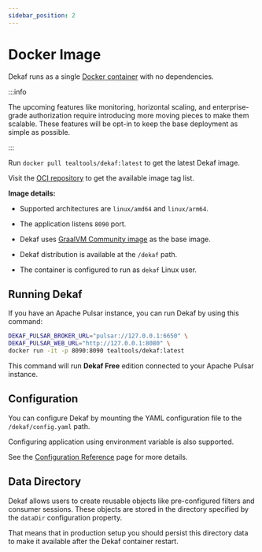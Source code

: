 ```yaml
---
sidebar_position: 2
---
```


# Docker Image

Dekaf runs as a single [Docker container](https://docs.docker.com/guides/walkthroughs/what-is-a-container/) with no dependencies. 

:::info

The upcoming features like monitoring, horizontal scaling, and enterprise-grade authorization require introducing more moving pieces to make them scalable. These features will be opt-in to keep the base deployment as simple as possible.

:::

Run `docker pull tealtools/dekaf:latest` to get the latest Dekaf image.

Visit the [OCI repository](https://hub.docker.com/repository/docker/tealtools/pulsocat-demoapp) to get the available image tag list.

**Image details:**

- Supported architectures are `linux/amd64` and `linux/arm64`.

- The application listens `8090` port.

- Dekaf uses [GraalVM Community image](https://www.graalvm.org/latest/docs/getting-started/container-images/) as the base image.

- Dekaf distribution is available at the `/dekaf` path.

- The container is configured to run as `dekaf` Linux user. 

## Running Dekaf

If you have an Apache Pulsar instance, you can run Dekaf by using this command:

```bash
DEKAF_PULSAR_BROKER_URL="pulsar://127.0.0.1:6650" \
DEKAF_PULSAR_WEB_URL="http://127.0.0.1:8080" \
docker run -it -p 8090:8090 tealtools/dekaf:latest
```

This command will run **Dekaf Free** edition connected to your Apache Pulsar instance.

## Configuration

You can configure Dekaf by mounting the YAML configuration file to the `/dekaf/config.yaml` path.

Configuring application using environment variable is also supported.

See the [Configuration Reference](./configuration-reference) page for more details.

## Data Directory

Dekaf allows users to create reusable objects like pre-configured filters and consumer sessions. These objects are stored in the directory specified by the `dataDir` configuration property.

That means that in production setup you should persist this directory data to make it available after the Dekaf container restart.